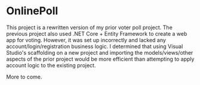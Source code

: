 # OnlinePoll

This project is a rewritten version of my prior voter poll project. The previous project also used .NET Core + Entity Framework to create a web app for voting. However, it was set up incorrectly and lacked any account/login/registration business logic. I determined that using Visual Studio's scaffolding on a new project and importing the models/views/other aspects of the prior project would be more efficient than attempting to apply account logic to the existing project.

More to come.
